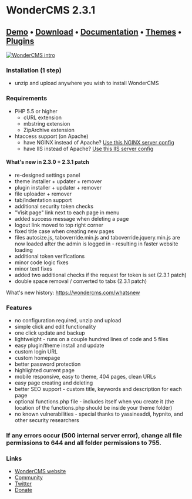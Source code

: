 # WonderCMS 2.3.1
## [Demo](https://www.wondercms.com/demo) • [Download](https://github.com/robiso/wondercms/releases/download/2.3.1/WonderCMS-2.3.1.zip) • [Documentation](https://github.com/robiso/wondercms/wiki#wondercms-documentation) • [Themes](https://github.com/robiso/wondercms-themes#list-of-approved-themes) • [Plugins](https://github.com/robiso/wondercms-plugins#approved-plugins)

<a href="https://www.wondercms.com" title="WonderCMS website"><img src="https://www.wondercms.com/WonderCMS-intro.png?v=2" alt="WonderCMS intro" /></a>

### Installation (1 step)
- unzip and upload anywhere you wish to install WonderCMS

### Requirements
- PHP 5.5 or higher
  - cURL extension
  - mbstring extension
  - ZipArchive extension
- htaccess support (on Apache)
  - have NGINX instead of Apache? [Use this NGINX server config](https://github.com/robiso/wondercms/wiki/NGINX-server-config)
  - have IIS instead of Apache? [Use this IIS server config](https://github.com/robiso/wondercms/wiki/IIS-server-config)

#### What's new in 2.3.0 + 2.3.1 patch
- re-designed settings panel
- theme installer + updater + remover
- plugin installer + updater + remover
- file uploader + remover
- tab/indentation support
- additional security token checks
- "Visit page" link next to each page in menu
- added success message when deleting a page
- logout link moved to top right corner
- fixed title case when creating new pages
- files autosize.js, taboverride.min.js and taboverride.jquery.min.js are now loaded after the admin is logged in - resulting in faster website loading
- additional token verifications
- minor code logic fixes
- minor text fixes
- added two additional checks if the request for token is set (2.3.1 patch)
- double space removal / converted to tabs (2.3.1 patch)

What's new history: https://wondercms.com/whatsnew

### Features
 - no configuration required, unzip and upload
 - simple click and edit functionality
 - one click update and backup
 - lightweight - runs on a couple hundred lines of code and 5 files
 - easy plugin/theme install and update
 - custom login URL
 - custom homepage
 - better password protection
 - highlighted current page
 - mobile responsive, easy to theme, 404 pages, clean URLs
 - easy page creating and deleting
 - better SEO support - custom title, keywords and description for each page
 - optional functions.php file - includes itself when you create it (the location of the functions.php should be inside your theme folder)
 - no known vulnerabilities - special thanks to yassineaddi, hypnito, and other security researchers

### If any errors occur (500 internal server error), change all file permissions to 644 and all folder permissions to 755.

### Links
- [WonderCMS website](https://wondercms.com)
- [Community](https://wondercms.com/forum)
- [Twitter](https://twitter.com/wondercms)
- [Donate](https://wondercms.com/donate)
